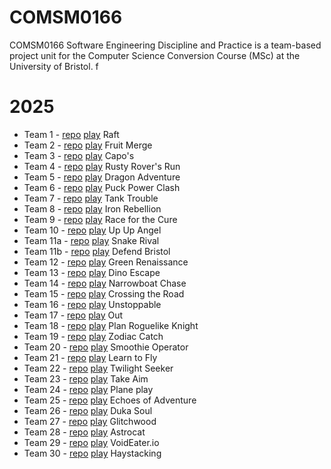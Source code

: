 # COMSM0166

COMSM0166 Software Engineering Discipline and Practice is a team-based project unit for the Computer Science Conversion Course (MSc) at the University of Bristol.
f


# 2025

- Team 1 - [repo](https://github.com/UoB-COMSM0166/2025-group-1) [play](https://uob-comsm0166.github.io/2025-group-1/) Raft
- Team 2 - [repo](https://github.com/UoB-COMSM0166/2025-group-2) [play](https://uob-comsm0166.github.io/2025-group-2/) Fruit Merge
- Team 3 - [repo](https://github.com/UoB-COMSM0166/2025-group-3) [play](https://uob-comsm0166.github.io/2025-group-3/) Capo's
- Team 4 - [repo](https://github.com/UoB-COMSM0166/2025-group-4) [play](https://uob-comsm0166.github.io/2025-group-4/) Rusty Rover's Run 
- Team 5 - [repo](https://github.com/UoB-COMSM0166/2025-group-5) [play](https://uob-comsm0166.github.io/2025-group-5/) Dragon Adventure
- Team 6 - [repo](https://github.com/UoB-COMSM0166/2025-group-6) [play](https://uob-comsm0166.github.io/2025-group-6/) Puck Power Clash
- Team 7 - [repo](https://github.com/UoB-COMSM0166/2025-group-7) [play](https://uob-comsm0166.github.io/2025-group-7/) Tank Trouble
- Team 8 - [repo](https://github.com/UoB-COMSM0166/2025-group-8) [play](https://uob-comsm0166.github.io/2025-group-8/) Iron Rebellion
- Team 9 - [repo](https://github.com/UoB-COMSM0166/2025-group-9) [play](https://uob-comsm0166.github.io/2025-group-9/) Race for the Cure
- Team 10 - [repo](https://github.com/UoB-COMSM0166/2025-group-10) [play](https://uob-comsm0166.github.io/2025-group-10/) Up Up Angel
- Team 11a - [repo](https://github.com/UoB-COMSM0166/2025-group-11a) [play](https://uob-comsm0166.github.io/2025-group-11a/) Snake Rival
- Team 11b - [repo](https://github.com/UoB-COMSM0166/2025-group-11b) [play](https://uob-comsm0166.github.io/2025-group-11b/) Defend Bristol
- Team 12 - [repo](https://github.com/UoB-COMSM0166/2025-group-12) [play](https://uob-comsm0166.github.io/2025-group-12/) Green Renaissance 
- Team 13 - [repo](https://github.com/UoB-COMSM0166/2025-group-13) [play](https://uob-comsm0166.github.io/2025-group-13/) Dino Escape
- Team 14 - [repo](https://github.com/UoB-COMSM0166/2025-group-14) [play](https://uob-comsm0166.github.io/2025-group-14/) Narrowboat Chase
- Team 15 - [repo](https://github.com/UoB-COMSM0166/2025-group-15) [play](https://uob-comsm0166.github.io/2025-group-15/) Crossing the Road
- Team 16 - [repo](https://github.com/UoB-COMSM0166/2025-group-16) [play](https://uob-comsm0166.github.io/2025-group-16/) Unstoppable
- Team 17 - [repo](https://github.com/UoB-COMSM0166/2025-group-17) [play](https://uob-comsm0166.github.io/2025-group-17/) Out
- Team 18  - [repo](https://github.com/UoB-COMSM0166/2025-group-18) [play](https://uob-comsm0166.github.io/2025-group-18/) Plan Roguelike Knight
- Team 19 - [repo](https://github.com/UoB-COMSM0166/2025-group-19) [play](https://uob-comsm0166.github.io/2025-group-19/) Zodiac Catch
- Team 20 - [repo](https://github.com/UoB-COMSM0166/2025-group-20) [play](https://uob-comsm0166.github.io/2025-group-20/) Smoothie Operator
- Team 21 - [repo](https://github.com/UoB-COMSM0166/2025-group-21) [play](https://uob-comsm0166.github.io/2025-group-21/) Learn to Fly
- Team 22 - [repo](https://github.com/UoB-COMSM0166/2025-group-22) [play](https://uob-comsm0166.github.io/2025-group-22/) Twilight Seeker
- Team 23 - [repo](https://github.com/UoB-COMSM0166/2025-group-23) [play](https://uob-comsm0166.github.io/2025-group-23/) Take Aim
- Team 24 - [repo](https://github.com/UoB-COMSM0166/2025-group-24) [play](https://uob-comsm0166.github.io/2025-group-24/) Plane play
- Team 25 - [repo](https://github.com/UoB-COMSM0166/2025-group-25) [play](https://uob-comsm0166.github.io/2025-group-2/) Echoes of Adventure
- Team 26 - [repo](https://github.com/UoB-COMSM0166/2025-group-26) [play](https://uob-comsm0166.github.io/2025-group-26/) Duka Soul
- Team 27 - [repo](https://github.com/UoB-COMSM0166/2025-group-27) [play](https://uob-comsm0166.github.io/2025-group-27/) Glitchwood
- Team 28 - [repo](https://github.com/UoB-COMSM0166/2025-group-28) [play](https://uob-comsm0166.github.io/2025-group-28/) Astrocat
- Team 29 - [repo](https://github.com/UoB-COMSM0166/2025-group-29) [play](https://uob-comsm0166.github.io/2025-group-29/) VoidEater.io
- Team 30 - [repo](https://github.com/UoB-COMSM0166/2025-group-30) [play](https://uob-comsm0166.github.io/2025-group-30/) Haystacking
